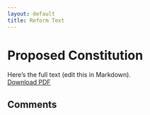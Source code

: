 ```yaml
---
layout: default
title: Reform Text
---
```

# Proposed Constitution

Here’s the full text (edit this in Markdown).  
[Download PDF](/assets/reform.pdf)

## Comments
<script src="https://giscus.app/client.js"
        data-repo="dubdam/nueva-constitucion"
        data-repo-id="R_kgDOOAPiKQ"
        data-category="General"
        data-category-id="DIC_kwDOOAPiKc4CnYgG"
        data-mapping="pathname"
        data-strict="0"
        data-reactions-enabled="1"
        data-emit-metadata="0"
        data-input-position="bottom"
        data-theme="preferred_color_scheme"
        data-lang="es"
        crossorigin="anonymous"
        async>
</script>
